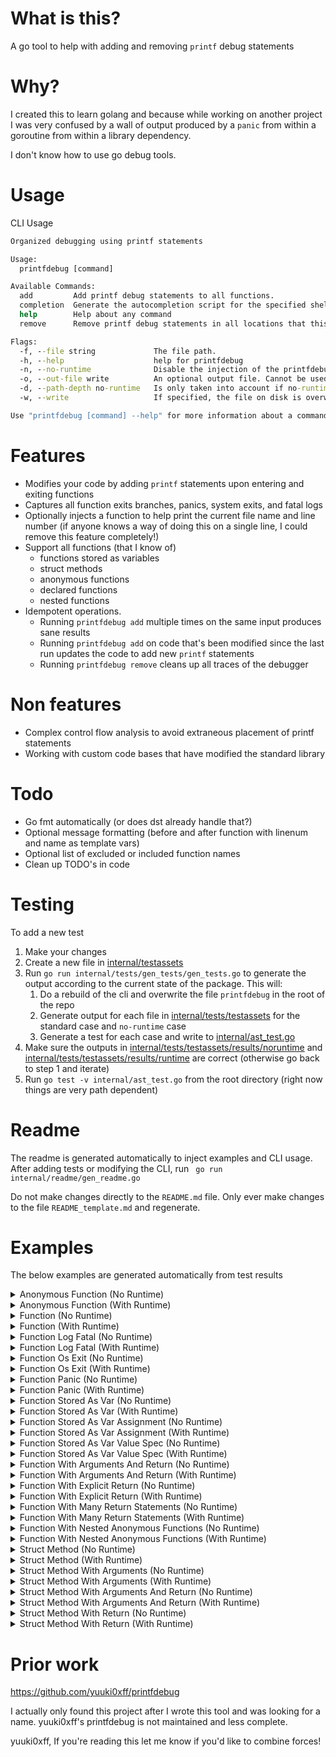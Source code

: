 # What is this?
A go tool to help with adding and removing `printf` debug statements

# Why?
I created this to learn golang and because while working on another project I was very confused by a wall of output produced by a `panic` from within a goroutine from within a library dependency.

I don't know how to use go debug tools.

# Usage

CLI Usage
```cmd
Organized debugging using printf statements

Usage:
  printfdebug [command]

Available Commands:
  add         Add printf debug statements to all functions.
  completion  Generate the autocompletion script for the specified shell
  help        Help about any command
  remove      Remove printf debug statements in all locations that this tool previously added them to.

Flags:
  -f, --file string             The file path.
  -h, --help                    help for printfdebug
  -n, --no-runtime              Disable the injection of the printfdebug function definition into your file. The alternative is a simple fmt.Printf statement.
  -o, --out-file write          An optional output file. Cannot be used with write
  -d, --path-depth no-runtime   Is only taken into account if no-runtime is not set. The depth of the directory tree to print from the printf function. Defaults to only the current file name. (default 1)
  -w, --write                   If specified, the file on disk is overwritten. The default is to output to stdout.

Use "printfdebug [command] --help" for more information about a command.

```

# Features
- Modifies your code by adding `printf` statements upon entering and exiting functions
- Captures all function exits branches, panics, system exits, and fatal logs
- Optionally injects a function to help print the current file name and line number (if anyone knows a way of doing this on a single line, I could remove this feature completely!)
- Support all functions (that I know of)
  - functions stored as variables
  - struct methods
  - anonymous functions
  - declared functions
  - nested functions
- Idempotent operations.
  - Running `printfdebug add` multiple times on the same input produces sane results
  - Running `printfdebug add` on code that's been modified since the last run updates the code to add new `printf` statements
  - Running `printfdebug remove` cleans up all traces of the debugger

# Non features
- Complex control flow analysis to avoid extraneous placement of printf statements
- Working with custom code bases that have modified the standard library

# Todo
- Go fmt automatically (or does dst already handle that?)
- Optional message formatting (before and after function with linenum and name as template vars)
- Optional list of excluded or included function names
- Clean up TODO's in code

# Testing
To add a new test

1. Make your changes
2. Create a new file in [internal/testassets](internal/tests/testassets)
3. Run `go run internal/tests/gen_tests/gen_tests.go` to generate the output according to the current state of the package. This will:
   1. Do a rebuild of the cli and overwrite the file `printfdebug` in the root of the repo
   2. Generate output for each file in  [internal/tests/testassets](internal/tests/testassets) for the standard case and `no-runtime` case
   3. Generate a test for each case and write to  [internal/ast_test.go](internal/ast_test.go)
4. Make sure the outputs in  [internal/tests/testassets/results/noruntime](internal/tests/testassets/results/noruntime) and  [internal/tests/testassets/results/runtime](internal/tests/testassets/results/runtime) are correct (otherwise go back to step 1 and iterate)
5. Run `go test -v internal/ast_test.go` from the root directory (right now things are very path dependent)

# Readme

The readme is generated automatically to inject examples and CLI usage.
After adding tests or modifying the CLI, run ` go run internal/readme/gen_readme.go`

Do not make changes directly to the `README.md` file. Only ever make changes to the file `README_template.md` and regenerate.
# Examples
The below examples are generated automatically from test results

<details>
  <summary>Anonymous Function (No Runtime)</summary>

Running `printfdebug --file internal/tests/testassets/AnonymousFunc.go add --no-runtime`
On a file containing
```go
package testassest

func AnonymousFunc() {
	func() {
	}()
}

```
Will produce the following result
```go
package testassest

import "fmt"

func AnonymousFunc() {
	fmt.Println("Entering \"AnonymousFunc\"\n") // automatically added by printf-debugger. Do not change this comment. It is an identifier.
	func() {
		fmt.Println("Entering \"anonymous-function Fun\"\n") // automatically added by printf-debugger. Do not change this comment. It is an identifier.
		fmt.Println("Leaving \"anonymous-function Fun\"\n")  // automatically added by printf-debugger. Do not change this comment. It is an identifier.
	}()
	fmt.Println("Leaving \"AnonymousFunc\"\n") // automatically added by printf-debugger. Do not change this comment. It is an identifier.
}

```
</details>
<details>
  <summary>Anonymous Function (With Runtime)</summary>

Running `printfdebug --file internal/tests/testassets/AnonymousFunc.go add`
On a file containing
```go
package testassest

func AnonymousFunc() {
	func() {
	}()
}

```
Will produce the following result
```go
package testassest

import (
	"fmt"
	"path/filepath"
	"runtime"
)

func AnonymousFunc() {
	printfdebug_Printf_AnonymousFunc("Entering \"AnonymousFunc\"\n", 1) // automatically added by printf-debugger. Do not change this comment. It is an identifier.
	func() {
		printfdebug_Printf_AnonymousFunc("Entering \"anonymous-function Fun\"\n", 1) // automatically added by printf-debugger. Do not change this comment. It is an identifier.
		printfdebug_Printf_AnonymousFunc("Leaving \"anonymous-function Fun\"\n", 1)  // automatically added by printf-debugger. Do not change this comment. It is an identifier.
	}()
	printfdebug_Printf_AnonymousFunc("Leaving \"AnonymousFunc\"\n", 1) // automatically added by printf-debugger. Do not change this comment. It is an identifier.
}

var _ = runtime.Caller // automatically added by printf-debugger. Do not change this comment. It is an identifier.
var _ = filepath.Clean // automatically added by printf-debugger. Do not change this comment. It is an identifier.
var _ = fmt.Println    // automatically added by printf-debugger. Do not change this comment. It is an identifier.
func printfdebug_Printf_AnonymousFunc(message string, pathDepthFromEnd int) {
	maxInt := func(first int, second int) (max int) {
		if first > second {
			return first
		} else {
			return second
		}
	}

	_, file, line, ok := runtime.Caller(1)
	if ok {
		fileParts := filepath.SplitList(file)
		pathFromEndSafe := maxInt(len(fileParts), pathDepthFromEnd)
		limited := filepath.Join(fileParts[pathFromEndSafe:]...)
		limitedCleaned := "??"
		if limited != "" {
			limitedCleaned = limited
		}
		fmt.Printf("%v:%v %v\n", limitedCleaned, line, message)
	} else {
		fmt.Printf("unkown_file:? %v\n", message)
	}
}

```
</details>
<details>
  <summary>Function (No Runtime)</summary>

Running `printfdebug --file internal/tests/testassets/Func.go add --no-runtime`
On a file containing
```go
package testassest

func Func() {
}

```
Will produce the following result
```go
package testassest

import "fmt"

func Func() {
	fmt.Println("Entering \"Func\"\n") // automatically added by printf-debugger. Do not change this comment. It is an identifier.
	fmt.Println("Leaving \"Func\"\n")  // automatically added by printf-debugger. Do not change this comment. It is an identifier.
}

```
</details>
<details>
  <summary>Function (With Runtime)</summary>

Running `printfdebug --file internal/tests/testassets/Func.go add`
On a file containing
```go
package testassest

func Func() {
}

```
Will produce the following result
```go
package testassest

import (
	"fmt"
	"path/filepath"
	"runtime"
)

func Func() {
	printfdebug_Printf_Func("Entering \"Func\"\n", 1) // automatically added by printf-debugger. Do not change this comment. It is an identifier.
	printfdebug_Printf_Func("Leaving \"Func\"\n", 1)  // automatically added by printf-debugger. Do not change this comment. It is an identifier.
}

var _ = runtime.Caller // automatically added by printf-debugger. Do not change this comment. It is an identifier.
var _ = filepath.Clean // automatically added by printf-debugger. Do not change this comment. It is an identifier.
var _ = fmt.Println    // automatically added by printf-debugger. Do not change this comment. It is an identifier.
func printfdebug_Printf_Func(message string, pathDepthFromEnd int) {
	maxInt := func(first int, second int) (max int) {
		if first > second {
			return first
		} else {
			return second
		}
	}

	_, file, line, ok := runtime.Caller(1)
	if ok {
		fileParts := filepath.SplitList(file)
		pathFromEndSafe := maxInt(len(fileParts), pathDepthFromEnd)
		limited := filepath.Join(fileParts[pathFromEndSafe:]...)
		limitedCleaned := "??"
		if limited != "" {
			limitedCleaned = limited
		}
		fmt.Printf("%v:%v %v\n", limitedCleaned, line, message)
	} else {
		fmt.Printf("unkown_file:? %v\n", message)
	}
}

```
</details>
<details>
  <summary>Function Log Fatal (No Runtime)</summary>

Running `printfdebug --file internal/tests/testassets/FuncLogFatal.go add --no-runtime`
On a file containing
```go
package testassest

import (
	"log"
)

func FuncLogFatal() {
	log.Fatal(1)
}

func FuncLogFatalln() {
	log.Fatalln(1)

}
func FuncLogFatalf() {
	log.Fatalf("")

}

```
Will produce the following result
```go
package testassest

import (
	"fmt"
	"log"
)

func FuncLogFatal() {
	fmt.Println("Entering \"FuncLogFatal\"\n") // automatically added by printf-debugger. Do not change this comment. It is an identifier.
	fmt.Println("Leaving \"FuncLogFatal\"\n")  // automatically added by printf-debugger. Do not change this comment. It is an identifier.
	log.Fatal(1)
	fmt.Println("Leaving \"FuncLogFatal\"\n") // automatically added by printf-debugger. Do not change this comment. It is an identifier.
}

func FuncLogFatalln() {
	fmt.Println("Entering \"FuncLogFatalln\"\n") // automatically added by printf-debugger. Do not change this comment. It is an identifier.
	fmt.Println("Leaving \"FuncLogFatalln\"\n")  // automatically added by printf-debugger. Do not change this comment. It is an identifier.
	log.Fatalln(1)

	fmt.Println("Leaving \"FuncLogFatalln\"\n") // automatically added by printf-debugger. Do not change this comment. It is an identifier.
}
func FuncLogFatalf() {
	fmt.Println("Entering \"FuncLogFatalf\"\n") // automatically added by printf-debugger. Do not change this comment. It is an identifier.
	fmt.Println("Leaving \"FuncLogFatalf\"\n")  // automatically added by printf-debugger. Do not change this comment. It is an identifier.
	log.Fatalf("")

	fmt.Println("Leaving \"FuncLogFatalf\"\n") // automatically added by printf-debugger. Do not change this comment. It is an identifier.
}

```
</details>
<details>
  <summary>Function Log Fatal (With Runtime)</summary>

Running `printfdebug --file internal/tests/testassets/FuncLogFatal.go add`
On a file containing
```go
package testassest

import (
	"log"
)

func FuncLogFatal() {
	log.Fatal(1)
}

func FuncLogFatalln() {
	log.Fatalln(1)

}
func FuncLogFatalf() {
	log.Fatalf("")

}

```
Will produce the following result
```go
package testassest

import (
	"fmt"
	"log"
	"path/filepath"
	"runtime"
)

func FuncLogFatal() {
	printfdebug_Printf_FuncLogFatal("Entering \"FuncLogFatal\"\n", 1) // automatically added by printf-debugger. Do not change this comment. It is an identifier.
	printfdebug_Printf_FuncLogFatal("Leaving \"FuncLogFatal\"\n", 1)  // automatically added by printf-debugger. Do not change this comment. It is an identifier.
	log.Fatal(1)
	printfdebug_Printf_FuncLogFatal("Leaving \"FuncLogFatal\"\n", 1) // automatically added by printf-debugger. Do not change this comment. It is an identifier.
}

func FuncLogFatalln() {
	printfdebug_Printf_FuncLogFatal("Entering \"FuncLogFatalln\"\n", 1) // automatically added by printf-debugger. Do not change this comment. It is an identifier.
	printfdebug_Printf_FuncLogFatal("Leaving \"FuncLogFatalln\"\n", 1)  // automatically added by printf-debugger. Do not change this comment. It is an identifier.
	log.Fatalln(1)

	printfdebug_Printf_FuncLogFatal("Leaving \"FuncLogFatalln\"\n", 1) // automatically added by printf-debugger. Do not change this comment. It is an identifier.
}
func FuncLogFatalf() {
	printfdebug_Printf_FuncLogFatal("Entering \"FuncLogFatalf\"\n", 1) // automatically added by printf-debugger. Do not change this comment. It is an identifier.
	printfdebug_Printf_FuncLogFatal("Leaving \"FuncLogFatalf\"\n", 1)  // automatically added by printf-debugger. Do not change this comment. It is an identifier.
	log.Fatalf("")

	printfdebug_Printf_FuncLogFatal("Leaving \"FuncLogFatalf\"\n", 1) // automatically added by printf-debugger. Do not change this comment. It is an identifier.
}

var _ = runtime.Caller // automatically added by printf-debugger. Do not change this comment. It is an identifier.
var _ = filepath.Clean // automatically added by printf-debugger. Do not change this comment. It is an identifier.
var _ = fmt.Println    // automatically added by printf-debugger. Do not change this comment. It is an identifier.
func printfdebug_Printf_FuncLogFatal(message string, pathDepthFromEnd int) {
	maxInt := func(first int, second int) (max int) {
		if first > second {
			return first
		} else {
			return second
		}
	}

	_, file, line, ok := runtime.Caller(1)
	if ok {
		fileParts := filepath.SplitList(file)
		pathFromEndSafe := maxInt(len(fileParts), pathDepthFromEnd)
		limited := filepath.Join(fileParts[pathFromEndSafe:]...)
		limitedCleaned := "??"
		if limited != "" {
			limitedCleaned = limited
		}
		fmt.Printf("%v:%v %v\n", limitedCleaned, line, message)
	} else {
		fmt.Printf("unkown_file:? %v\n", message)
	}
}

```
</details>
<details>
  <summary>Function Os Exit (No Runtime)</summary>

Running `printfdebug --file internal/tests/testassets/FuncOsExit.go add --no-runtime`
On a file containing
```go
package testassest

import "os"

func FuncOsExit() {
	os.Exit(1)
}

```
Will produce the following result
```go
package testassest

import (
	"fmt"
	"os"
)

func FuncOsExit() {
	fmt.Println("Entering \"FuncOsExit\"\n") // automatically added by printf-debugger. Do not change this comment. It is an identifier.
	fmt.Println("Leaving \"FuncOsExit\"\n")  // automatically added by printf-debugger. Do not change this comment. It is an identifier.
	os.Exit(1)
	fmt.Println("Leaving \"FuncOsExit\"\n") // automatically added by printf-debugger. Do not change this comment. It is an identifier.
}

```
</details>
<details>
  <summary>Function Os Exit (With Runtime)</summary>

Running `printfdebug --file internal/tests/testassets/FuncOsExit.go add`
On a file containing
```go
package testassest

import "os"

func FuncOsExit() {
	os.Exit(1)
}

```
Will produce the following result
```go
package testassest

import (
	"fmt"
	"os"
	"path/filepath"
	"runtime"
)

func FuncOsExit() {
	printfdebug_Printf_FuncOsExit("Entering \"FuncOsExit\"\n", 1) // automatically added by printf-debugger. Do not change this comment. It is an identifier.
	printfdebug_Printf_FuncOsExit("Leaving \"FuncOsExit\"\n", 1)  // automatically added by printf-debugger. Do not change this comment. It is an identifier.
	os.Exit(1)
	printfdebug_Printf_FuncOsExit("Leaving \"FuncOsExit\"\n", 1) // automatically added by printf-debugger. Do not change this comment. It is an identifier.
}

var _ = filepath.Clean // automatically added by printf-debugger. Do not change this comment. It is an identifier.
var _ = fmt.Println    // automatically added by printf-debugger. Do not change this comment. It is an identifier.
var _ = runtime.Caller // automatically added by printf-debugger. Do not change this comment. It is an identifier.
func printfdebug_Printf_FuncOsExit(message string, pathDepthFromEnd int) {
	maxInt := func(first int, second int) (max int) {
		if first > second {
			return first
		} else {
			return second
		}
	}

	_, file, line, ok := runtime.Caller(1)
	if ok {
		fileParts := filepath.SplitList(file)
		pathFromEndSafe := maxInt(len(fileParts), pathDepthFromEnd)
		limited := filepath.Join(fileParts[pathFromEndSafe:]...)
		limitedCleaned := "??"
		if limited != "" {
			limitedCleaned = limited
		}
		fmt.Printf("%v:%v %v\n", limitedCleaned, line, message)
	} else {
		fmt.Printf("unkown_file:? %v\n", message)
	}
}

```
</details>
<details>
  <summary>Function Panic (No Runtime)</summary>

Running `printfdebug --file internal/tests/testassets/FuncPanic.go add --no-runtime`
On a file containing
```go
package testassest

func FuncPanic() {
	panic("Oh no, how will we know how we got here?")
	return
}

```
Will produce the following result
```go
package testassest

import "fmt"

func FuncPanic() {
	fmt.Println("Entering \"FuncPanic\"\n") // automatically added by printf-debugger. Do not change this comment. It is an identifier.
	fmt.Println("Leaving \"FuncPanic\"\n")  // automatically added by printf-debugger. Do not change this comment. It is an identifier.
	panic("Oh no, how will we know how we got here?")
	fmt.Println("Leaving \"FuncPanic\"\n") // automatically added by printf-debugger. Do not change this comment. It is an identifier.
	return
}

```
</details>
<details>
  <summary>Function Panic (With Runtime)</summary>

Running `printfdebug --file internal/tests/testassets/FuncPanic.go add`
On a file containing
```go
package testassest

func FuncPanic() {
	panic("Oh no, how will we know how we got here?")
	return
}

```
Will produce the following result
```go
package testassest

import (
	"fmt"
	"path/filepath"
	"runtime"
)

func FuncPanic() {
	printfdebug_Printf_FuncPanic("Entering \"FuncPanic\"\n", 1) // automatically added by printf-debugger. Do not change this comment. It is an identifier.
	printfdebug_Printf_FuncPanic("Leaving \"FuncPanic\"\n", 1)  // automatically added by printf-debugger. Do not change this comment. It is an identifier.
	panic("Oh no, how will we know how we got here?")
	printfdebug_Printf_FuncPanic("Leaving \"FuncPanic\"\n", 1) // automatically added by printf-debugger. Do not change this comment. It is an identifier.
	return
}

var _ = runtime.Caller // automatically added by printf-debugger. Do not change this comment. It is an identifier.
var _ = filepath.Clean // automatically added by printf-debugger. Do not change this comment. It is an identifier.
var _ = fmt.Println    // automatically added by printf-debugger. Do not change this comment. It is an identifier.
func printfdebug_Printf_FuncPanic(message string, pathDepthFromEnd int) {
	maxInt := func(first int, second int) (max int) {
		if first > second {
			return first
		} else {
			return second
		}
	}

	_, file, line, ok := runtime.Caller(1)
	if ok {
		fileParts := filepath.SplitList(file)
		pathFromEndSafe := maxInt(len(fileParts), pathDepthFromEnd)
		limited := filepath.Join(fileParts[pathFromEndSafe:]...)
		limitedCleaned := "??"
		if limited != "" {
			limitedCleaned = limited
		}
		fmt.Printf("%v:%v %v\n", limitedCleaned, line, message)
	} else {
		fmt.Printf("unkown_file:? %v\n", message)
	}
}

```
</details>
<details>
  <summary>Function Stored As Var (No Runtime)</summary>

Running `printfdebug --file internal/tests/testassets/FuncStoredAsVar.go add --no-runtime`
On a file containing
```go
package testassest

var FuncStoredAsVar = func() error {
	return nil
}

```
Will produce the following result
```go
package testassest

import "fmt"

var FuncStoredAsVar = func() error {
	fmt.Println("Entering \"FuncStoredAsVar\"\n") // automatically added by printf-debugger. Do not change this comment. It is an identifier.
	fmt.Println("Leaving \"FuncStoredAsVar\"\n")  // automatically added by printf-debugger. Do not change this comment. It is an identifier.
	return nil
}

```
</details>
<details>
  <summary>Function Stored As Var (With Runtime)</summary>

Running `printfdebug --file internal/tests/testassets/FuncStoredAsVar.go add`
On a file containing
```go
package testassest

var FuncStoredAsVar = func() error {
	return nil
}

```
Will produce the following result
```go
package testassest

import (
	"fmt"
	"path/filepath"
	"runtime"
)

var FuncStoredAsVar = func() error {
	printfdebug_Printf_FuncStoredAsVar("Entering \"FuncStoredAsVar\"\n", 1) // automatically added by printf-debugger. Do not change this comment. It is an identifier.
	printfdebug_Printf_FuncStoredAsVar("Leaving \"FuncStoredAsVar\"\n", 1)  // automatically added by printf-debugger. Do not change this comment. It is an identifier.
	return nil
}
var _ = runtime.Caller // automatically added by printf-debugger. Do not change this comment. It is an identifier.
var _ = filepath.Clean // automatically added by printf-debugger. Do not change this comment. It is an identifier.
var _ = fmt.Println    // automatically added by printf-debugger. Do not change this comment. It is an identifier.
func printfdebug_Printf_FuncStoredAsVar(message string, pathDepthFromEnd int) {
	maxInt := func(first int, second int) (max int) {
		if first > second {
			return first
		} else {
			return second
		}
	}

	_, file, line, ok := runtime.Caller(1)
	if ok {
		fileParts := filepath.SplitList(file)
		pathFromEndSafe := maxInt(len(fileParts), pathDepthFromEnd)
		limited := filepath.Join(fileParts[pathFromEndSafe:]...)
		limitedCleaned := "??"
		if limited != "" {
			limitedCleaned = limited
		}
		fmt.Printf("%v:%v %v\n", limitedCleaned, line, message)
	} else {
		fmt.Printf("unkown_file:? %v\n", message)
	}
}

```
</details>
<details>
  <summary>Function Stored As Var Assignment (No Runtime)</summary>

Running `printfdebug --file internal/tests/testassets/FuncStoredAsVarAssignment.go add --no-runtime`
On a file containing
```go
package testassest

func FuncStoredAsVarAssignment() {
	FuncStoredAsVarInnerSingle := func() error {
		return nil
	}
	FuncStoredAsVarInnerMulti, _ := func() error {
		return nil
	}, ""

	_ = FuncStoredAsVarInnerMulti
	_ = FuncStoredAsVarInnerSingle
}

```
Will produce the following result
```go
package testassest

import "fmt"

func FuncStoredAsVarAssignment() {
	fmt.Println("Entering \"FuncStoredAsVarAssignment\"\n") // automatically added by printf-debugger. Do not change this comment. It is an identifier.
	FuncStoredAsVarInnerSingle := func() error {
		fmt.Println("Entering \"FuncStoredAsVarInnerSingle\"\n") // automatically added by printf-debugger. Do not change this comment. It is an identifier.
		fmt.Println("Leaving \"FuncStoredAsVarInnerSingle\"\n")  // automatically added by printf-debugger. Do not change this comment. It is an identifier.
		return nil
	}
	FuncStoredAsVarInnerMulti, _ := func() error {
		fmt.Println("Entering \"FuncStoredAsVarInnerMulti\"\n") // automatically added by printf-debugger. Do not change this comment. It is an identifier.
		fmt.Println("Leaving \"FuncStoredAsVarInnerMulti\"\n")  // automatically added by printf-debugger. Do not change this comment. It is an identifier.
		return nil
	}, ""

	_ = FuncStoredAsVarInnerMulti
	_ = FuncStoredAsVarInnerSingle
	fmt.Println("Leaving \"FuncStoredAsVarAssignment\"\n") // automatically added by printf-debugger. Do not change this comment. It is an identifier.
}

```
</details>
<details>
  <summary>Function Stored As Var Assignment (With Runtime)</summary>

Running `printfdebug --file internal/tests/testassets/FuncStoredAsVarAssignment.go add`
On a file containing
```go
package testassest

func FuncStoredAsVarAssignment() {
	FuncStoredAsVarInnerSingle := func() error {
		return nil
	}
	FuncStoredAsVarInnerMulti, _ := func() error {
		return nil
	}, ""

	_ = FuncStoredAsVarInnerMulti
	_ = FuncStoredAsVarInnerSingle
}

```
Will produce the following result
```go
package testassest

import (
	"fmt"
	"path/filepath"
	"runtime"
)

func FuncStoredAsVarAssignment() {
	printfdebug_Printf_FuncStoredAsVarAssignment("Entering \"FuncStoredAsVarAssignment\"\n", 1) // automatically added by printf-debugger. Do not change this comment. It is an identifier.
	FuncStoredAsVarInnerSingle := func() error {
		printfdebug_Printf_FuncStoredAsVarAssignment("Entering \"FuncStoredAsVarInnerSingle\"\n", 1) // automatically added by printf-debugger. Do not change this comment. It is an identifier.
		printfdebug_Printf_FuncStoredAsVarAssignment("Leaving \"FuncStoredAsVarInnerSingle\"\n", 1)  // automatically added by printf-debugger. Do not change this comment. It is an identifier.
		return nil
	}
	FuncStoredAsVarInnerMulti, _ := func() error {
		printfdebug_Printf_FuncStoredAsVarAssignment("Entering \"FuncStoredAsVarInnerMulti\"\n", 1) // automatically added by printf-debugger. Do not change this comment. It is an identifier.
		printfdebug_Printf_FuncStoredAsVarAssignment("Leaving \"FuncStoredAsVarInnerMulti\"\n", 1)  // automatically added by printf-debugger. Do not change this comment. It is an identifier.
		return nil
	}, ""

	_ = FuncStoredAsVarInnerMulti
	_ = FuncStoredAsVarInnerSingle
	printfdebug_Printf_FuncStoredAsVarAssignment("Leaving \"FuncStoredAsVarAssignment\"\n", 1) // automatically added by printf-debugger. Do not change this comment. It is an identifier.
}

var _ = runtime.Caller // automatically added by printf-debugger. Do not change this comment. It is an identifier.
var _ = filepath.Clean // automatically added by printf-debugger. Do not change this comment. It is an identifier.
var _ = fmt.Println    // automatically added by printf-debugger. Do not change this comment. It is an identifier.
func printfdebug_Printf_FuncStoredAsVarAssignment(message string, pathDepthFromEnd int) {
	maxInt := func(first int, second int) (max int) {
		if first > second {
			return first
		} else {
			return second
		}
	}

	_, file, line, ok := runtime.Caller(1)
	if ok {
		fileParts := filepath.SplitList(file)
		pathFromEndSafe := maxInt(len(fileParts), pathDepthFromEnd)
		limited := filepath.Join(fileParts[pathFromEndSafe:]...)
		limitedCleaned := "??"
		if limited != "" {
			limitedCleaned = limited
		}
		fmt.Printf("%v:%v %v\n", limitedCleaned, line, message)
	} else {
		fmt.Printf("unkown_file:? %v\n", message)
	}
}

```
</details>
<details>
  <summary>Function Stored As Var Value Spec (No Runtime)</summary>

Running `printfdebug --file internal/tests/testassets/FuncStoredAsVarValueSpec.go add --no-runtime`
On a file containing
```go
package testassest

func FuncStoredAsVarValueSpec() {
	var FuncStoredAsVarInnerSingle = func() error {
		return nil
	}

	var FuncStoredAsVarInnerMutli, _ = func() error {
		return nil
	}, ""

	_ = FuncStoredAsVarInnerSingle
	_ = FuncStoredAsVarInnerMutli
}

```
Will produce the following result
```go
package testassest

import "fmt"

func FuncStoredAsVarValueSpec() {
	fmt.Println("Entering \"FuncStoredAsVarValueSpec\"\n") // automatically added by printf-debugger. Do not change this comment. It is an identifier.
	var FuncStoredAsVarInnerSingle = func() error {
		fmt.Println("Entering \"FuncStoredAsVarInnerSingle\"\n") // automatically added by printf-debugger. Do not change this comment. It is an identifier.
		fmt.Println("Leaving \"FuncStoredAsVarInnerSingle\"\n")  // automatically added by printf-debugger. Do not change this comment. It is an identifier.
		return nil
	}

	var FuncStoredAsVarInnerMutli, _ = func() error {
		fmt.Println("Entering \"FuncStoredAsVarInnerMutli\"\n") // automatically added by printf-debugger. Do not change this comment. It is an identifier.
		fmt.Println("Leaving \"FuncStoredAsVarInnerMutli\"\n")  // automatically added by printf-debugger. Do not change this comment. It is an identifier.
		return nil
	}, ""

	_ = FuncStoredAsVarInnerSingle
	_ = FuncStoredAsVarInnerMutli
	fmt.Println("Leaving \"FuncStoredAsVarValueSpec\"\n") // automatically added by printf-debugger. Do not change this comment. It is an identifier.
}

```
</details>
<details>
  <summary>Function Stored As Var Value Spec (With Runtime)</summary>

Running `printfdebug --file internal/tests/testassets/FuncStoredAsVarValueSpec.go add`
On a file containing
```go
package testassest

func FuncStoredAsVarValueSpec() {
	var FuncStoredAsVarInnerSingle = func() error {
		return nil
	}

	var FuncStoredAsVarInnerMutli, _ = func() error {
		return nil
	}, ""

	_ = FuncStoredAsVarInnerSingle
	_ = FuncStoredAsVarInnerMutli
}

```
Will produce the following result
```go
package testassest

import (
	"fmt"
	"path/filepath"
	"runtime"
)

func FuncStoredAsVarValueSpec() {
	printfdebug_Printf_FuncStoredAsVarValueSpec("Entering \"FuncStoredAsVarValueSpec\"\n", 1) // automatically added by printf-debugger. Do not change this comment. It is an identifier.
	var FuncStoredAsVarInnerSingle = func() error {
		printfdebug_Printf_FuncStoredAsVarValueSpec("Entering \"FuncStoredAsVarInnerSingle\"\n", 1) // automatically added by printf-debugger. Do not change this comment. It is an identifier.
		printfdebug_Printf_FuncStoredAsVarValueSpec("Leaving \"FuncStoredAsVarInnerSingle\"\n", 1)  // automatically added by printf-debugger. Do not change this comment. It is an identifier.
		return nil
	}

	var FuncStoredAsVarInnerMutli, _ = func() error {
		printfdebug_Printf_FuncStoredAsVarValueSpec("Entering \"FuncStoredAsVarInnerMutli\"\n", 1) // automatically added by printf-debugger. Do not change this comment. It is an identifier.
		printfdebug_Printf_FuncStoredAsVarValueSpec("Leaving \"FuncStoredAsVarInnerMutli\"\n", 1)  // automatically added by printf-debugger. Do not change this comment. It is an identifier.
		return nil
	}, ""

	_ = FuncStoredAsVarInnerSingle
	_ = FuncStoredAsVarInnerMutli
	printfdebug_Printf_FuncStoredAsVarValueSpec("Leaving \"FuncStoredAsVarValueSpec\"\n", 1) // automatically added by printf-debugger. Do not change this comment. It is an identifier.
}

var _ = runtime.Caller // automatically added by printf-debugger. Do not change this comment. It is an identifier.
var _ = filepath.Clean // automatically added by printf-debugger. Do not change this comment. It is an identifier.
var _ = fmt.Println    // automatically added by printf-debugger. Do not change this comment. It is an identifier.
func printfdebug_Printf_FuncStoredAsVarValueSpec(message string, pathDepthFromEnd int) {
	maxInt := func(first int, second int) (max int) {
		if first > second {
			return first
		} else {
			return second
		}
	}

	_, file, line, ok := runtime.Caller(1)
	if ok {
		fileParts := filepath.SplitList(file)
		pathFromEndSafe := maxInt(len(fileParts), pathDepthFromEnd)
		limited := filepath.Join(fileParts[pathFromEndSafe:]...)
		limitedCleaned := "??"
		if limited != "" {
			limitedCleaned = limited
		}
		fmt.Printf("%v:%v %v\n", limitedCleaned, line, message)
	} else {
		fmt.Printf("unkown_file:? %v\n", message)
	}
}

```
</details>
<details>
  <summary>Function With Arguments And Return (No Runtime)</summary>

Running `printfdebug --file internal/tests/testassets/FuncWithArgsAndReturn.go add --no-runtime`
On a file containing
```go
package testassest

func FuncWithArgsAndReturn(s2 string) error {
	// this is a comment on its own line
	/*
		This is a multi line
		comment
	*/
	return nil //This is inline comment
}

```
Will produce the following result
```go
package testassest

import "fmt"

func FuncWithArgsAndReturn(s2 string) error {
	fmt.Println("Entering \"FuncWithArgsAndReturn\"\n") // automatically added by printf-debugger. Do not change this comment. It is an identifier.
	fmt.Println("Leaving \"FuncWithArgsAndReturn\"\n")  // automatically added by printf-debugger. Do not change this comment. It is an identifier.
	// this is a comment on its own line
	/*
		This is a multi line
		comment
	*/
	return nil //This is inline comment
}

```
</details>
<details>
  <summary>Function With Arguments And Return (With Runtime)</summary>

Running `printfdebug --file internal/tests/testassets/FuncWithArgsAndReturn.go add`
On a file containing
```go
package testassest

func FuncWithArgsAndReturn(s2 string) error {
	// this is a comment on its own line
	/*
		This is a multi line
		comment
	*/
	return nil //This is inline comment
}

```
Will produce the following result
```go
package testassest

import (
	"fmt"
	"path/filepath"
	"runtime"
)

func FuncWithArgsAndReturn(s2 string) error {
	printfdebug_Printf_FuncWithArgsAndReturn("Entering \"FuncWithArgsAndReturn\"\n", 1) // automatically added by printf-debugger. Do not change this comment. It is an identifier.
	printfdebug_Printf_FuncWithArgsAndReturn("Leaving \"FuncWithArgsAndReturn\"\n", 1)  // automatically added by printf-debugger. Do not change this comment. It is an identifier.
	// this is a comment on its own line
	/*
		This is a multi line
		comment
	*/
	return nil //This is inline comment
}

var _ = fmt.Println    // automatically added by printf-debugger. Do not change this comment. It is an identifier.
var _ = runtime.Caller // automatically added by printf-debugger. Do not change this comment. It is an identifier.
var _ = filepath.Clean // automatically added by printf-debugger. Do not change this comment. It is an identifier.
func printfdebug_Printf_FuncWithArgsAndReturn(message string, pathDepthFromEnd int) {
	maxInt := func(first int, second int) (max int) {
		if first > second {
			return first
		} else {
			return second
		}
	}

	_, file, line, ok := runtime.Caller(1)
	if ok {
		fileParts := filepath.SplitList(file)
		pathFromEndSafe := maxInt(len(fileParts), pathDepthFromEnd)
		limited := filepath.Join(fileParts[pathFromEndSafe:]...)
		limitedCleaned := "??"
		if limited != "" {
			limitedCleaned = limited
		}
		fmt.Printf("%v:%v %v\n", limitedCleaned, line, message)
	} else {
		fmt.Printf("unkown_file:? %v\n", message)
	}
}

```
</details>
<details>
  <summary>Function With Explicit Return (No Runtime)</summary>

Running `printfdebug --file internal/tests/testassets/FuncWithExplicitReturn.go add --no-runtime`
On a file containing
```go
package testassest

func FuncWithExplicitReturn() {
	return
}

```
Will produce the following result
```go
package testassest

import "fmt"

func FuncWithExplicitReturn() {
	fmt.Println("Entering \"FuncWithExplicitReturn\"\n") // automatically added by printf-debugger. Do not change this comment. It is an identifier.
	fmt.Println("Leaving \"FuncWithExplicitReturn\"\n")  // automatically added by printf-debugger. Do not change this comment. It is an identifier.
	return
}

```
</details>
<details>
  <summary>Function With Explicit Return (With Runtime)</summary>

Running `printfdebug --file internal/tests/testassets/FuncWithExplicitReturn.go add`
On a file containing
```go
package testassest

func FuncWithExplicitReturn() {
	return
}

```
Will produce the following result
```go
package testassest

import (
	"fmt"
	"path/filepath"
	"runtime"
)

func FuncWithExplicitReturn() {
	printfdebug_Printf_FuncWithExplicitReturn("Entering \"FuncWithExplicitReturn\"\n", 1) // automatically added by printf-debugger. Do not change this comment. It is an identifier.
	printfdebug_Printf_FuncWithExplicitReturn("Leaving \"FuncWithExplicitReturn\"\n", 1)  // automatically added by printf-debugger. Do not change this comment. It is an identifier.
	return
}

var _ = runtime.Caller // automatically added by printf-debugger. Do not change this comment. It is an identifier.
var _ = filepath.Clean // automatically added by printf-debugger. Do not change this comment. It is an identifier.
var _ = fmt.Println    // automatically added by printf-debugger. Do not change this comment. It is an identifier.
func printfdebug_Printf_FuncWithExplicitReturn(message string, pathDepthFromEnd int) {
	maxInt := func(first int, second int) (max int) {
		if first > second {
			return first
		} else {
			return second
		}
	}

	_, file, line, ok := runtime.Caller(1)
	if ok {
		fileParts := filepath.SplitList(file)
		pathFromEndSafe := maxInt(len(fileParts), pathDepthFromEnd)
		limited := filepath.Join(fileParts[pathFromEndSafe:]...)
		limitedCleaned := "??"
		if limited != "" {
			limitedCleaned = limited
		}
		fmt.Printf("%v:%v %v\n", limitedCleaned, line, message)
	} else {
		fmt.Printf("unkown_file:? %v\n", message)
	}
}

```
</details>
<details>
  <summary>Function With Many Return Statements (No Runtime)</summary>

Running `printfdebug --file internal/tests/testassets/FuncWithManyReturnStatements.go add --no-runtime`
On a file containing
```go
package testassest

func FuncWithManyReturnStatements() {
	if false {
		return
	}
	if false {
		return
	}
	if false {
		return
	}
}

```
Will produce the following result
```go
package testassest

import "fmt"

func FuncWithManyReturnStatements() {
	fmt.Println("Entering \"FuncWithManyReturnStatements\"\n") // automatically added by printf-debugger. Do not change this comment. It is an identifier.
	if false {
		fmt.Println("Leaving \"FuncWithManyReturnStatements\"\n") // automatically added by printf-debugger. Do not change this comment. It is an identifier.
		return
	}
	if false {
		fmt.Println("Leaving \"FuncWithManyReturnStatements\"\n") // automatically added by printf-debugger. Do not change this comment. It is an identifier.
		return
	}
	if false {
		fmt.Println("Leaving \"FuncWithManyReturnStatements\"\n") // automatically added by printf-debugger. Do not change this comment. It is an identifier.
		return
	}
	fmt.Println("Leaving \"FuncWithManyReturnStatements\"\n") // automatically added by printf-debugger. Do not change this comment. It is an identifier.
}

```
</details>
<details>
  <summary>Function With Many Return Statements (With Runtime)</summary>

Running `printfdebug --file internal/tests/testassets/FuncWithManyReturnStatements.go add`
On a file containing
```go
package testassest

func FuncWithManyReturnStatements() {
	if false {
		return
	}
	if false {
		return
	}
	if false {
		return
	}
}

```
Will produce the following result
```go
package testassest

import (
	"fmt"
	"path/filepath"
	"runtime"
)

func FuncWithManyReturnStatements() {
	printfdebug_Printf_FuncWithManyReturnStatements("Entering \"FuncWithManyReturnStatements\"\n", 1) // automatically added by printf-debugger. Do not change this comment. It is an identifier.
	if false {
		printfdebug_Printf_FuncWithManyReturnStatements("Leaving \"FuncWithManyReturnStatements\"\n", 1) // automatically added by printf-debugger. Do not change this comment. It is an identifier.
		return
	}
	if false {
		printfdebug_Printf_FuncWithManyReturnStatements("Leaving \"FuncWithManyReturnStatements\"\n", 1) // automatically added by printf-debugger. Do not change this comment. It is an identifier.
		return
	}
	if false {
		printfdebug_Printf_FuncWithManyReturnStatements("Leaving \"FuncWithManyReturnStatements\"\n", 1) // automatically added by printf-debugger. Do not change this comment. It is an identifier.
		return
	}
	printfdebug_Printf_FuncWithManyReturnStatements("Leaving \"FuncWithManyReturnStatements\"\n", 1) // automatically added by printf-debugger. Do not change this comment. It is an identifier.
}

var _ = runtime.Caller // automatically added by printf-debugger. Do not change this comment. It is an identifier.
var _ = filepath.Clean // automatically added by printf-debugger. Do not change this comment. It is an identifier.
var _ = fmt.Println    // automatically added by printf-debugger. Do not change this comment. It is an identifier.
func printfdebug_Printf_FuncWithManyReturnStatements(message string, pathDepthFromEnd int) {
	maxInt := func(first int, second int) (max int) {
		if first > second {
			return first
		} else {
			return second
		}
	}

	_, file, line, ok := runtime.Caller(1)
	if ok {
		fileParts := filepath.SplitList(file)
		pathFromEndSafe := maxInt(len(fileParts), pathDepthFromEnd)
		limited := filepath.Join(fileParts[pathFromEndSafe:]...)
		limitedCleaned := "??"
		if limited != "" {
			limitedCleaned = limited
		}
		fmt.Printf("%v:%v %v\n", limitedCleaned, line, message)
	} else {
		fmt.Printf("unkown_file:? %v\n", message)
	}
}

```
</details>
<details>
  <summary>Function With Nested Anonymous Functions (No Runtime)</summary>

Running `printfdebug --file internal/tests/testassets/FuncWithNestedAnonymousFuncs.go add --no-runtime`
On a file containing
```go
package testassest

func FuncWithNestedAnonymousFuncs() {
	innerFunc := func() {
		nestedInnerFunc := func() {}
		nestedInnerFunc()
	}
	_ = innerFunc
}

```
Will produce the following result
```go
package testassest

import "fmt"

func FuncWithNestedAnonymousFuncs() {
	fmt.Println("Entering \"FuncWithNestedAnonymousFuncs\"\n") // automatically added by printf-debugger. Do not change this comment. It is an identifier.
	innerFunc := func() {
		fmt.Println("Entering \"innerFunc\"\n") // automatically added by printf-debugger. Do not change this comment. It is an identifier.
		nestedInnerFunc := func() {
			fmt.Println("Entering \"nestedInnerFunc\"\n") // automatically added by printf-debugger. Do not change this comment. It is an identifier.
			fmt.Println("Leaving \"nestedInnerFunc\"\n")  // automatically added by printf-debugger. Do not change this comment. It is an identifier.
		}
		nestedInnerFunc()
		fmt.Println("Leaving \"innerFunc\"\n") // automatically added by printf-debugger. Do not change this comment. It is an identifier.
	}
	_ = innerFunc
	fmt.Println("Leaving \"FuncWithNestedAnonymousFuncs\"\n") // automatically added by printf-debugger. Do not change this comment. It is an identifier.
}

```
</details>
<details>
  <summary>Function With Nested Anonymous Functions (With Runtime)</summary>

Running `printfdebug --file internal/tests/testassets/FuncWithNestedAnonymousFuncs.go add`
On a file containing
```go
package testassest

func FuncWithNestedAnonymousFuncs() {
	innerFunc := func() {
		nestedInnerFunc := func() {}
		nestedInnerFunc()
	}
	_ = innerFunc
}

```
Will produce the following result
```go
package testassest

import (
	"fmt"
	"path/filepath"
	"runtime"
)

func FuncWithNestedAnonymousFuncs() {
	printfdebug_Printf_FuncWithNestedAnonymousFuncs("Entering \"FuncWithNestedAnonymousFuncs\"\n", 1) // automatically added by printf-debugger. Do not change this comment. It is an identifier.
	innerFunc := func() {
		printfdebug_Printf_FuncWithNestedAnonymousFuncs("Entering \"innerFunc\"\n", 1) // automatically added by printf-debugger. Do not change this comment. It is an identifier.
		nestedInnerFunc := func() {
			printfdebug_Printf_FuncWithNestedAnonymousFuncs("Entering \"nestedInnerFunc\"\n", 1) // automatically added by printf-debugger. Do not change this comment. It is an identifier.
			printfdebug_Printf_FuncWithNestedAnonymousFuncs("Leaving \"nestedInnerFunc\"\n", 1)  // automatically added by printf-debugger. Do not change this comment. It is an identifier.
		}
		nestedInnerFunc()
		printfdebug_Printf_FuncWithNestedAnonymousFuncs("Leaving \"innerFunc\"\n", 1) // automatically added by printf-debugger. Do not change this comment. It is an identifier.
	}
	_ = innerFunc
	printfdebug_Printf_FuncWithNestedAnonymousFuncs("Leaving \"FuncWithNestedAnonymousFuncs\"\n", 1) // automatically added by printf-debugger. Do not change this comment. It is an identifier.
}

var _ = runtime.Caller // automatically added by printf-debugger. Do not change this comment. It is an identifier.
var _ = filepath.Clean // automatically added by printf-debugger. Do not change this comment. It is an identifier.
var _ = fmt.Println    // automatically added by printf-debugger. Do not change this comment. It is an identifier.
func printfdebug_Printf_FuncWithNestedAnonymousFuncs(message string, pathDepthFromEnd int) {
	maxInt := func(first int, second int) (max int) {
		if first > second {
			return first
		} else {
			return second
		}
	}

	_, file, line, ok := runtime.Caller(1)
	if ok {
		fileParts := filepath.SplitList(file)
		pathFromEndSafe := maxInt(len(fileParts), pathDepthFromEnd)
		limited := filepath.Join(fileParts[pathFromEndSafe:]...)
		limitedCleaned := "??"
		if limited != "" {
			limitedCleaned = limited
		}
		fmt.Printf("%v:%v %v\n", limitedCleaned, line, message)
	} else {
		fmt.Printf("unkown_file:? %v\n", message)
	}
}

```
</details>
<details>
  <summary>Struct Method (No Runtime)</summary>

Running `printfdebug --file internal/tests/testassets/StructMethod.go add --no-runtime`
On a file containing
```go
package testassest

func (s *S) StructMethod() {

}

```
Will produce the following result
```go
package testassest

import "fmt"

func (s *S) StructMethod() {

	fmt.Println("Entering \"StructMethod\"\n") // automatically added by printf-debugger. Do not change this comment. It is an identifier.
	fmt.Println("Leaving \"StructMethod\"\n")  // automatically added by printf-debugger. Do not change this comment. It is an identifier.
}

```
</details>
<details>
  <summary>Struct Method (With Runtime)</summary>

Running `printfdebug --file internal/tests/testassets/StructMethod.go add`
On a file containing
```go
package testassest

func (s *S) StructMethod() {

}

```
Will produce the following result
```go
package testassest

import (
	"fmt"
	"path/filepath"
	"runtime"
)

func (s *S) StructMethod() {

	printfdebug_Printf_StructMethod("Entering \"StructMethod\"\n", 1) // automatically added by printf-debugger. Do not change this comment. It is an identifier.
	printfdebug_Printf_StructMethod("Leaving \"StructMethod\"\n", 1)  // automatically added by printf-debugger. Do not change this comment. It is an identifier.
}

var _ = filepath.Clean // automatically added by printf-debugger. Do not change this comment. It is an identifier.
var _ = fmt.Println    // automatically added by printf-debugger. Do not change this comment. It is an identifier.
var _ = runtime.Caller // automatically added by printf-debugger. Do not change this comment. It is an identifier.
func printfdebug_Printf_StructMethod(message string, pathDepthFromEnd int) {
	maxInt := func(first int, second int) (max int) {
		if first > second {
			return first
		} else {
			return second
		}
	}

	_, file, line, ok := runtime.Caller(1)
	if ok {
		fileParts := filepath.SplitList(file)
		pathFromEndSafe := maxInt(len(fileParts), pathDepthFromEnd)
		limited := filepath.Join(fileParts[pathFromEndSafe:]...)
		limitedCleaned := "??"
		if limited != "" {
			limitedCleaned = limited
		}
		fmt.Printf("%v:%v %v\n", limitedCleaned, line, message)
	} else {
		fmt.Printf("unkown_file:? %v\n", message)
	}
}

```
</details>
<details>
  <summary>Struct Method With Arguments (No Runtime)</summary>

Running `printfdebug --file internal/tests/testassets/StructMethodWithArgs.go add --no-runtime`
On a file containing
```go
package testassest

func (s *S) StructMethodWithArgs(s2 string) {
}

```
Will produce the following result
```go
package testassest

import "fmt"

func (s *S) StructMethodWithArgs(s2 string) {
	fmt.Println("Entering \"StructMethodWithArgs\"\n") // automatically added by printf-debugger. Do not change this comment. It is an identifier.
	fmt.Println("Leaving \"StructMethodWithArgs\"\n")  // automatically added by printf-debugger. Do not change this comment. It is an identifier.
}

```
</details>
<details>
  <summary>Struct Method With Arguments (With Runtime)</summary>

Running `printfdebug --file internal/tests/testassets/StructMethodWithArgs.go add`
On a file containing
```go
package testassest

func (s *S) StructMethodWithArgs(s2 string) {
}

```
Will produce the following result
```go
package testassest

import (
	"fmt"
	"path/filepath"
	"runtime"
)

func (s *S) StructMethodWithArgs(s2 string) {
	printfdebug_Printf_StructMethodWithArgs("Entering \"StructMethodWithArgs\"\n", 1) // automatically added by printf-debugger. Do not change this comment. It is an identifier.
	printfdebug_Printf_StructMethodWithArgs("Leaving \"StructMethodWithArgs\"\n", 1)  // automatically added by printf-debugger. Do not change this comment. It is an identifier.
}

var _ = runtime.Caller // automatically added by printf-debugger. Do not change this comment. It is an identifier.
var _ = filepath.Clean // automatically added by printf-debugger. Do not change this comment. It is an identifier.
var _ = fmt.Println    // automatically added by printf-debugger. Do not change this comment. It is an identifier.
func printfdebug_Printf_StructMethodWithArgs(message string, pathDepthFromEnd int) {
	maxInt := func(first int, second int) (max int) {
		if first > second {
			return first
		} else {
			return second
		}
	}

	_, file, line, ok := runtime.Caller(1)
	if ok {
		fileParts := filepath.SplitList(file)
		pathFromEndSafe := maxInt(len(fileParts), pathDepthFromEnd)
		limited := filepath.Join(fileParts[pathFromEndSafe:]...)
		limitedCleaned := "??"
		if limited != "" {
			limitedCleaned = limited
		}
		fmt.Printf("%v:%v %v\n", limitedCleaned, line, message)
	} else {
		fmt.Printf("unkown_file:? %v\n", message)
	}
}

```
</details>
<details>
  <summary>Struct Method With Arguments And Return (No Runtime)</summary>

Running `printfdebug --file internal/tests/testassets/StructMethodWithArgsAndReturn.go add --no-runtime`
On a file containing
```go
package testassest

func (s *S) StructMethodWithArgsAndReturn(s2 string) error {
	return nil
}

```
Will produce the following result
```go
package testassest

import "fmt"

func (s *S) StructMethodWithArgsAndReturn(s2 string) error {
	fmt.Println("Entering \"StructMethodWithArgsAndReturn\"\n") // automatically added by printf-debugger. Do not change this comment. It is an identifier.
	fmt.Println("Leaving \"StructMethodWithArgsAndReturn\"\n")  // automatically added by printf-debugger. Do not change this comment. It is an identifier.
	return nil
}

```
</details>
<details>
  <summary>Struct Method With Arguments And Return (With Runtime)</summary>

Running `printfdebug --file internal/tests/testassets/StructMethodWithArgsAndReturn.go add`
On a file containing
```go
package testassest

func (s *S) StructMethodWithArgsAndReturn(s2 string) error {
	return nil
}

```
Will produce the following result
```go
package testassest

import (
	"fmt"
	"path/filepath"
	"runtime"
)

func (s *S) StructMethodWithArgsAndReturn(s2 string) error {
	printfdebug_Printf_StructMethodWithArgsAndReturn("Entering \"StructMethodWithArgsAndReturn\"\n", 1) // automatically added by printf-debugger. Do not change this comment. It is an identifier.
	printfdebug_Printf_StructMethodWithArgsAndReturn("Leaving \"StructMethodWithArgsAndReturn\"\n", 1)  // automatically added by printf-debugger. Do not change this comment. It is an identifier.
	return nil
}

var _ = fmt.Println    // automatically added by printf-debugger. Do not change this comment. It is an identifier.
var _ = runtime.Caller // automatically added by printf-debugger. Do not change this comment. It is an identifier.
var _ = filepath.Clean // automatically added by printf-debugger. Do not change this comment. It is an identifier.
func printfdebug_Printf_StructMethodWithArgsAndReturn(message string, pathDepthFromEnd int) {
	maxInt := func(first int, second int) (max int) {
		if first > second {
			return first
		} else {
			return second
		}
	}

	_, file, line, ok := runtime.Caller(1)
	if ok {
		fileParts := filepath.SplitList(file)
		pathFromEndSafe := maxInt(len(fileParts), pathDepthFromEnd)
		limited := filepath.Join(fileParts[pathFromEndSafe:]...)
		limitedCleaned := "??"
		if limited != "" {
			limitedCleaned = limited
		}
		fmt.Printf("%v:%v %v\n", limitedCleaned, line, message)
	} else {
		fmt.Printf("unkown_file:? %v\n", message)
	}
}

```
</details>
<details>
  <summary>Struct Method With Return (No Runtime)</summary>

Running `printfdebug --file internal/tests/testassets/StructMethodWithReturn.go add --no-runtime`
On a file containing
```go
package testassest

func (s *S) StructMethodWithReturn() error {
	return nil
}

```
Will produce the following result
```go
package testassest

import "fmt"

func (s *S) StructMethodWithReturn() error {
	fmt.Println("Entering \"StructMethodWithReturn\"\n") // automatically added by printf-debugger. Do not change this comment. It is an identifier.
	fmt.Println("Leaving \"StructMethodWithReturn\"\n")  // automatically added by printf-debugger. Do not change this comment. It is an identifier.
	return nil
}

```
</details>
<details>
  <summary>Struct Method With Return (With Runtime)</summary>

Running `printfdebug --file internal/tests/testassets/StructMethodWithReturn.go add`
On a file containing
```go
package testassest

func (s *S) StructMethodWithReturn() error {
	return nil
}

```
Will produce the following result
```go
package testassest

import (
	"fmt"
	"path/filepath"
	"runtime"
)

func (s *S) StructMethodWithReturn() error {
	printfdebug_Printf_StructMethodWithReturn("Entering \"StructMethodWithReturn\"\n", 1) // automatically added by printf-debugger. Do not change this comment. It is an identifier.
	printfdebug_Printf_StructMethodWithReturn("Leaving \"StructMethodWithReturn\"\n", 1)  // automatically added by printf-debugger. Do not change this comment. It is an identifier.
	return nil
}

var _ = runtime.Caller // automatically added by printf-debugger. Do not change this comment. It is an identifier.
var _ = filepath.Clean // automatically added by printf-debugger. Do not change this comment. It is an identifier.
var _ = fmt.Println    // automatically added by printf-debugger. Do not change this comment. It is an identifier.
func printfdebug_Printf_StructMethodWithReturn(message string, pathDepthFromEnd int) {
	maxInt := func(first int, second int) (max int) {
		if first > second {
			return first
		} else {
			return second
		}
	}

	_, file, line, ok := runtime.Caller(1)
	if ok {
		fileParts := filepath.SplitList(file)
		pathFromEndSafe := maxInt(len(fileParts), pathDepthFromEnd)
		limited := filepath.Join(fileParts[pathFromEndSafe:]...)
		limitedCleaned := "??"
		if limited != "" {
			limitedCleaned = limited
		}
		fmt.Printf("%v:%v %v\n", limitedCleaned, line, message)
	} else {
		fmt.Printf("unkown_file:? %v\n", message)
	}
}

```
</details>

# Prior work

https://github.com/yuuki0xff/printfdebug 

I actually only found this project after I wrote this tool and was looking for a name. yuuki0xff's printfdebug is not maintained and less complete.

yuuki0xff, If you're reading this let me know if you'd like to combine forces!